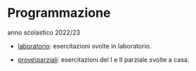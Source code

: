 # Programmazione
anno scolastico 2022/23

- [laboratorio](laboratorio): esercitazioni svolte in laboratorio.

- [prove\parziali](prove\parziali): esercitazioni del I e II parziale svolte a casa.
